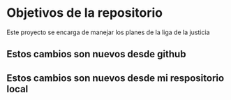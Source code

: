 # Objetivos de la repositorio

Este proyecto se encarga de manejar los planes de la liga de la justicia

## Estos cambios son nuevos desde github
## Estos cambios son nuevos desde mi respositorio local
